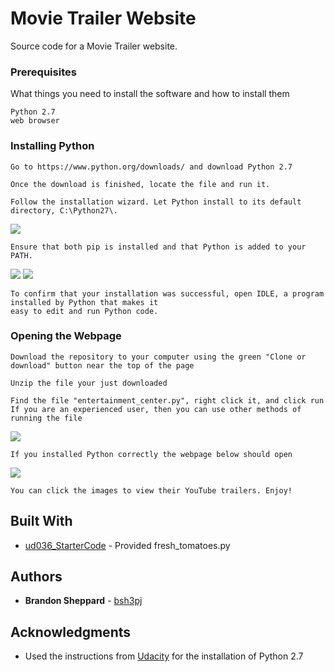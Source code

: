 # Movie Trailer Website
Source code for a Movie Trailer website.

### Prerequisites

What things you need to install the software and how to install them

```
Python 2.7
web browser
```

### Installing Python

```
Go to https://www.python.org/downloads/ and download Python 2.7
```
```
Once the download is finished, locate the file and run it. 
```
```
Follow the installation wizard. Let Python install to its default directory, C:\Python27\.
```

<img src="https://lh5.ggpht.com/ZG8T7LieVpeV2QqouZkLVYlCyaCeCBZoV33lPRTmvgG4PRW1Z_PY4hBWlaX1kWJ0Kn6syfqNTic66O79wWw=s0#w=1308&h=790">

```
Ensure that both pip is installed and that Python is added to your PATH.
```

<img src="https://lh3.ggpht.com/Vdm5wWEuR43jTLdDs57jbFqXMqKx2FjcE3tB2lw1h5a6x9bcGDFPoMyn1UVrCOtodhzXTQIPF0dJzKw4YC6g=s0#w=674&h=184">
<img src="https://lh5.ggpht.com/ODH1gD_MEACkbsE_BNxy5NJl6PoczGT_zef0-AUbtr2wPYnwigFekykKGXXRWQD3mwa6DRKmUj_BZtVWRsAz=s0#w=992&h=851">

```
To confirm that your installation was successful, open IDLE, a program installed by Python that makes it 
easy to edit and run Python code.
```

### Opening the Webpage

```
Download the repository to your computer using the green "Clone or download" button near the top of the page
```
```
Unzip the file your just downloaded
```
```
Find the file "entertainment_center.py", right click it, and click run
If you are an experienced user, then you can use other methods of running the file
```

<img src="https://i.imgur.com/ngi6kkc.png">

```
If you installed Python correctly the webpage below should open
```

<img src="https://i.imgur.com/wQZ9rj0.jpg">

```
You can click the images to view their YouTube trailers. Enjoy!
```

## Built With

* [ud036_StarterCode](https://github.com/udacity/ud036_StarterCode) - Provided fresh_tomatoes.py

## Authors

* **Brandon Sheppard** - [bsh3pj](https://github.com/bsh3pj)

## Acknowledgments

* Used the instructions from [Udacity](https://www.udacity.com/) for the installation of Python 2.7
